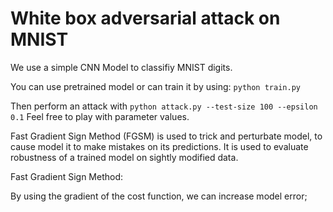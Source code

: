 # White box adversarial attack on MNIST

We use a simple CNN Model to classifiy MNIST digits.

You can use pretrained model or can train it by using:
``
python train.py
``


Then perform an attack with
``
python attack.py --test-size 100 --epsilon 0.1
``
Feel free to play with parameter values.

Fast Gradient Sign Method (FGSM) is used  to trick and perturbate model, to cause model it to make mistakes on its predictions.
It is used to evaluate robustness of a trained model on sightly modified data.



Fast Gradient Sign Method:



By using the gradient of the cost function, we can increase model error;


